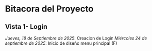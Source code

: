 # Bitacora del Proyecto
## Vista 1- Login
_Jueves, 18 de Septiembre de 2025_: Creacion de Login
_Miércoles 24 de septiembre de 2025_: Inicio de diseño menu principal (F)
